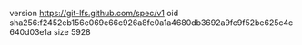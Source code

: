 version https://git-lfs.github.com/spec/v1
oid sha256:f2452eb156e069e66c926a8fe0a1a4680db3692a9fc9f52be625c4c640d03e1a
size 5928
